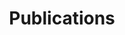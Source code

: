 ---
layout: list
lang: en
title: Publications
collection: publications
sort_by: year
reverse: true
--- 